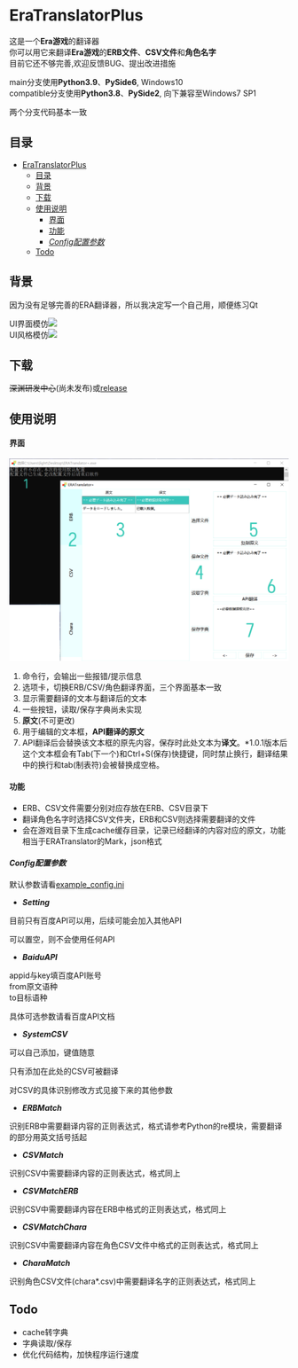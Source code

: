# EraTranslatorPlus

这是一个**Era游戏**的翻译器<br>
你可以用它来翻译**Era游戏**的**ERB文件**、**CSV文件**和**角色名字**<br>
目前它还不够完善,欢迎反馈BUG、提出改进措施

main分支使用**Python3.9**、**PySide6**, Windows10<br>
compatible分支使用**Python3.8**、**PySide2**, 向下兼容至Windows7 SP1

两个分支代码基本一致

## 目录

- [EraTranslatorPlus](#eratranslatorplus)
  - [目录](#目录)
  - [背景](#背景)
  - [下载](#下载)
  - [使用说明](#使用说明)
      - [界面](#界面)
      - [功能](#功能)
      - [*Config配置参数*](#config配置参数)
  - [Todo](#todo)

## 背景

因为没有足够完善的ERA翻译器，所以我决定写一个自己用，顺便练习Qt

UI界面模仿[![](https://img.shields.io/badge/EraTranslator-mammothrider-39c5bb?style=flat-square)](https://github.com/mammothrider/ERATranslateHelper)<br>
UI风格模仿[![](https://img.shields.io/badge/QFlat-liaokongVFX-39c5bb?style=flat-square)](https://github.com/liaokongVFX/QFlat)<br>

## 下载

<del>深渊研发中心</del>(尚未发布)或[release](https://github.com/trlaitioer/EraTranslatorPlus/releases)

## 使用说明

#### 界面

![](example-img/example-UI.png)

1. 命令行，会输出一些报错/提示信息
2. 选项卡，切换ERB/CSV/角色翻译界面，三个界面基本一致
3. 显示需要翻译的文本与翻译后的文本
4. 一些按钮，读取/保存字典尚未实现
5. **原文**(不可更改)
6. 用于编辑的文本框，**API翻译的原文**
7. API翻译后会替换该文本框的原先内容，保存时此处文本为**译文**。*1.0.1版本后这个文本框会有Tab(下一个)和Ctrl+S(保存)快捷键，同时禁止换行，翻译结果中的换行和tab(制表符)会被替换成空格。

#### 功能

* ERB、CSV文件需要分别对应存放在ERB、CSV目录下
* 翻译角色名字时选择CSV文件夹，ERB和CSV则选择需要翻译的文件
* 会在游戏目录下生成cache缓存目录，记录已经翻译的内容对应的原文，功能相当于ERATranslator的Mark，json格式


#### *Config配置参数*

默认参数请看[example_config.ini](example_config.ini)

* ***Setting***

目前只有百度API可以用，后续可能会加入其他API

可以置空，则不会使用任何API

* ***BaiduAPI***

appid与key填百度API账号<br>
from原文语种<br>
to目标语种

具体可选参数请看百度API文档

* ***SystemCSV***

可以自己添加，键值随意

只有添加在此处的CSV可被翻译

对CSV的具体识别修改方式见接下来的其他参数

* ***ERBMatch***

识别ERB中需要翻译内容的正则表达式，格式请参考Python的re模块，需要翻译的部分用英文括号括起

* ***CSVMatch***

识别CSV中需要翻译内容的正则表达式，格式同上

* ***CSVMatchERB***

识别CSV中需要翻译内容在ERB中格式的正则表达式，格式同上

* ***CSVMatchChara***

识别CSV中需要翻译内容在角色CSV文件中格式的正则表达式，格式同上

* ***CharaMatch***

识别角色CSV文件(chara*.csv)中需要翻译名字的正则表达式，格式同上

## Todo

* cache转字典
* 字典读取/保存
* 优化代码结构，加快程序运行速度
